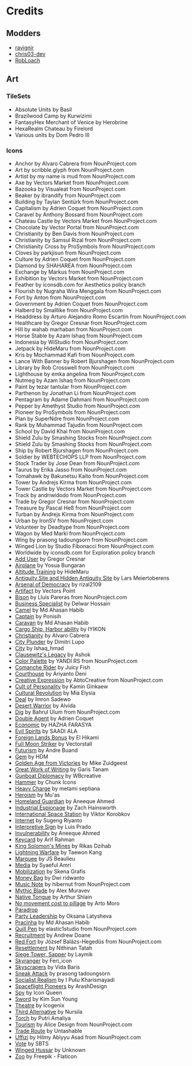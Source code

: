 # Credits

## Modders

- [ravignir](https://github.com/ravignir)
- [chris03-dev](https://codeberg.org/chris03-dev)
- [RobLoach](https://github.com/robloach)

## Art

### TileSets

- Absolute Units by Basil
- Brazilwood Camp by Kurwizimi
- FantasyHex Merchant of Venice by Herobrine
- HexaRealm Chateau by Firelord
- Various units by Dom Pedro III

### Icons

- Anchor by Alvaro Cabrera from NounProject.com
- Art by scribble.glyph from NounProject.com
- Artist by my name is mud from NounProject.com
- Axe by Vectors Market from NounProject.com
- Bazooka by Visualeat from NounProject.com
- Beaker by ibrandify from NounProject.com
- Building by Taylan Sentürk from NounProject.com
- Capitalism by Adrien Coquet from NounProject.com
- Caravel by Anthony Bossard from NounProject.com
- Chateau Castle by Vectors Market from NounProject.com
- Chocolate by Vector Portal from NounProject.com
- Christianity by Ben Davis from NounProject.com
- Christianity by Samsul Rizal from NounProject.com
- Christianity Cross by ProSymbols from NounProject.com
- Cloves by parkjisun from NounProject.com
- Culture by Adrien Coquet from NounProject.com
- Diamond by SHAHAREA from NounProject.com
- Exchange by Markus from NounProject.com
- Exhibition by Vectors Market from NounProject.com
- Feather by iconsdb.com for Aesthetics policy branch
- Flourish by Nugraha Wira Menggala from NounProject.com
- Fort by Anton from NounProject.com
- Government by Adrien Coquet from NounProject.com
- Halberd by Smalllike from NounProject.com
- Headdress by Arturo Alejandro Romo Escartin from NounProject.com
- Healthcare by Gregor Cresnar from NounProject.com
- Hill by wahab marhaban from NounProject.com
- Horse Stable by Azam Ishaq from NounProject.com
- Indonesia by WiStudio from NounProject.com
- Jetpack by HideMaru from NounProject.com
- Kris by Mochammad Kafi from NounProject.com
- Lance With Banner by Robert Bjurshagen from NounProject.com
- Library by Rob Crosswell from NounProject.com
- Lighthouse by emka angelina from NounProject.com
- Nutmeg by Azam Ishaq from NounProject.com
- Paint by tezar tantular from NounProject.com
- Parthenon by Jonathan Li from NounProject.com
- Pentagram by Adame Dahmani from NounProject.com
- Pepper by Amethyst Studio from NounProject.com
- Pioneer by ProSymbols from NounProject.com
- Plan by SuperNdre from NounProject.com
- Rank by Muhammad Tajudin from NounProject.com
- School by David Khai from NounProject.com
- Shield Zulu by Smashing Stocks from NounProject.com
- Shield Zulu by Smashing Stocks from NounProject.com
- Ship by Robert Bjurshagen from NounProject.com
- Soldier by WEBTECHOPS LLP from NounProject.com
- Stock Trader by Jose Dean from NounProject.com
- Taurus by Erika Jasso from NounProject.com
- Tomahawk by Bakunetsu Kaito from NounProject.com
- Tower by Andrejs Kirma from NounProject.com
- Tower Castle by Vectors Market from NounProject.com
- Track by andriwidodo from NounProject.com
- Trade by Gregor Cresnar from NounProject.com
- Treasure by Pascal Heß from NounProject.com
- Turban by Andrejs Kirma from NounProject.com
- Urban by IronSV from NounProject.com
- Volunteer by Deadtype from NounProject.com
- Wagon by Med Marki from NounProject.com
- Wing by prasong tadoungsorn from NounProject.com
- Winged Lion by Studio Fibonacci from NounProject.com
- Worldwide by iconsdb.com for Exploration policy branch
- [Add User](https://thenounproject.com/icon/add-user-368922/) by Gregor Cresnar
- [Airplane](https://thenounproject.com/icon/airplane-7727063/) by Yosua Bungaran
- [Altitude Training](https://thenounproject.com/icon/mountain-5409893/) by HideMaru
- [Antiquity Site and Hidden Antiquity Site](https://thenounproject.com/icon/ruins-5758116/) by Lars Meiertoberens
- [Arsenal of Democracy](https://thenounproject.com/icon/bullet-7459993/) by rizal2109
- [Artifact](https://thenounproject.com/icon/Artifact-3243819/) by Vectors Point
- [Bison](https://thenounproject.com/icon/bison-4060108/) by Lluis Pareras from NounProject.com
- [Business Specialist](https://thenounproject.com/icon/business-specialist-598034/) by Delwar Hossain
- [Camel](https://thenounproject.com/icon/camel-7803410/) by Md Ahasan Habib
- [Captain](https://thenounproject.com/icon/captain-7649814/) by Ponisih
- [Caravan](https://thenounproject.com/icon/camel-7803410/) by Md Ahasan Habib
- [Cargo Ship, Harbor ability](https://thenounproject.com/icon/sail-boat-7845318/) by IYIKON
- [Christianity](https://thenounproject.com/icon/cross-5815203/) by Alvaro Cabrera
- [City Plunder](https://thenounproject.com/icon/skull-and-bones-6458048/) by Dimitri Lupo
- [City](https://thenounproject.com/icon/city-7677326/) by Ishaq_hmad
- [Clausewitz's Legacy](https://thenounproject.com/icon/muscles-7459499/) by Ashok
- [Color Palette](https://thenounproject.com/icon/color-palette-4655601/) by YANDI RS from NounProject.com
- [Comanche Rider](https://thenounproject.com/icon/native-indian-headdress-6252201/) by Juicy Fish
- [Courthouse](https://thenounproject.com/icon/courthouse-7403358/) by Ariyanto Deni
- [Creative Expression](https://thenounproject.com/icon/splash-4390563/) by AbtoCreative from NounProject.com
- [Cult of Personality](https://thenounproject.com/icon/bully-4616110/) by Kamin Ginkaew
- [Cultural Revolution](https://thenounproject.com/icon/cultural-activities-7659287/) by Mia Elysia
- [Deal](https://thenounproject.com/icon/deal-7503121/) by Imron Sadewo
- [Desert Warrior](https://thenounproject.com/icon/desert-7472058/) by Alvida
- [Dig](https://thenounproject.com/icon/dig-5410940/) by Bahrul Ulum from NounProject.com
- [Double Agent](https://thenounproject.com/icon/spy-1807269/) by Adrien Coquet
- [Economic](https://thenounproject.com/icon/economic-6587778/) by HAZHA FARASYA
- [Evil Spirits](https://thenounproject.com/icon/shield-7922666/) by SAADI ALA
- [Foreign Lands Bonus](https://thenounproject.com/icon/triangle-7487240/) by El Hikami
- [Full Moon Striker](https://thenounproject.com/icon/missile-6608854/) by Vectorstall
- [Futurism](https://thenounproject.com/icon/tourist-7083437/) by Andre Buand
- [Gem](https://thenounproject.com/icon/gem-7307861/) by HDM
- [Golden Age from Victories](https://thenounproject.com/icon/smiley-face-2571154/) by Mike Zuidgeest
- [Great Work of Writing](https://thenounproject.com/icon/ink-pen-5709031/) by Garis Tanam
- [Gunboat Diplomacy](https://thenounproject.com/icon/diplomacy-6258254/) by WBcreative
- [Hammer](https://thenounproject.com/icon/hammer-829071/) by Chunk Icons
- [Heavy Charge](https://thenounproject.com/icon/spear-7674485/) by metami septiana
- [Heroism](https://thenounproject.com/icon/star-4960592/) by Mu'as
- [Homeland Guardian](https://thenounproject.com/icon/star-shield-764665/) by Aneeque Ahmed
- [Industrial Espionage](https://thenounproject.com/icon/robbery-7183772/) by Zach Hainsworth
- [International Space Station](https://thenounproject.com/icon/iss-956251/) by Viktor Korobkov
- [Internet](https://thenounproject.com/icon/internet-7818125/) by Sugeng Riyanto
- [Interpretive Sign](https://thenounproject.com/icon/interpretive-sign-68539/) by Luis Prado
- [Invulnerability](https://thenounproject.com/icon/health-insurance-764650/) by Aneeque Ahmed
- [Keycard](https://thenounproject.com/icon/keycard-7423952/) by Arif Rahman
- [King Solomon's Mines](https://thenounproject.com/icon/mine-7442527/) by Rikas Dzihab
- [Lightning Warfare](https://thenounproject.com/icon/tank-7284097/) by Taewon Kang
- [Marquee](https://thenounproject.com/icon/marquee-1546225/) by JS Beaulieu
- [Media](https://thenounproject.com/icon/media-6922821/) by Syaeful Amri
- [Mobilization](https://thenounproject.com/icon/sale-7772060/) by Skena Grafis
- [Money Bag](https://thenounproject.com/icon/money-bag-7868190/) by Dwi ridwanto
- [Music Note](https://thenounproject.com/icon/music-note-4840954/) by hibernut from NounProject.com
- [Mythic Blade](https://thenounproject.com/icon/question-mark-1295871/) by Alex Muravev
- [Native Tongue](https://thenounproject.com/icon/archway-3396176/) by Arthur Shlain
- [No movement cost to pillage](https://thenounproject.com/icon/burn-7438357/) by Arto Moro
- [Paradrop](https://thenounproject.com/icon/parachute-7236485/)
- [Party Leadership](https://thenounproject.com/icon/leader-925242/) by Oksana Latysheva
- [Pracinha](https://thenounproject.com/icon/snake-7803482/) by Md Ahasan Habib
- [Quill Pen](https://thenounproject.com/icon/quill-pen-6965217/) by elastic1studio from NounProject.com
- [Recruitment](https://thenounproject.com/icon/skull-912477/) by Andrew Doane
- [Red Fort](https://thenounproject.com/icon/red-fort-331332/) by József Balázs-Hegedüs from NounProject.com
- [Resettlement](https://thenounproject.com/icon/resettlement-2209642/) by Nithinan Tatah
- [Siege Tower, Sapper](https://thenounproject.com/icon/bull-head-2717640/) by Laymik
- [Skyranger](https://thenounproject.com/icon/airplane-7546219/) by Feri_icon
- [Skyscrapers](https://thenounproject.com/icon/building-7605346/) by Vida Baris
- [Sneak Attack](https://thenounproject.com/icon/wing-1865583/) by prasong tadoungsorn
- [Socialist Realism](https://thenounproject.com/icon/monument-6860915/) by I Putu Kharismayadi
- [Spaceflight Pioneers](https://thenounproject.com/icon/astronaut-7528057/) by ArashDesign
- [Spy](https://thenounproject.com/icon/spy-7776026/) by Icon Queen
- [Sword](https://thenounproject.com/icon/sword-7843777/) by Kim Sun Young
- [Theatre](https://thenounproject.com/icon/theatre-7449828/) by Icogenix
- [Third Alternative](https://thenounproject.com/icon/capital-7169973/) by Nursila
- [Torch](https://thenounproject.com/icon/torch-7526806/) by Putri Amaliya
- [Tourism](https://thenounproject.com/icon/suitcase-3406281/) by Alice Design from NounProject.com
- [Trade Route](https://thenounproject.com/icon/circle-arrows-1841393/) by Untashable
- [Uffizi](https://thenounproject.com/icon/sculpture-7760058/) by Hilmy Abiyyu Asad from NounProject.com
- [Vote](https://thenounproject.com/icon/vote-4045417/) by SBTS
- [Winged Hussar](https://www.dakkadakka.com/gallery/895280-Primaris,%20Winged%20Hussar.html) by Unknown
- [Zoo](https://www.flaticon.com/free-icon/elephant_1419285) by Freepik - Flaticon